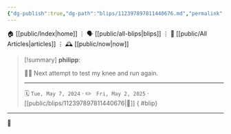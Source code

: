 ```yaml
---
{"dg-publish":true,"dg-path":"blips/112397897811440676.md","permalink":"/blips/112397897811440676/","title":"philipp on mastodon @ 2024-05-07"}
---
```



<div class="transclusion internal-embed is-loaded"><div class="markdown-embed">




🏠 [[public/Index\|home]]  ⋮ 🗣️ [[public/all-blips\|blips]] ⋮  📝 [[public/All Articles\|articles]]  ⋮ 🕰️ [[public/now\|now]]


</div></div>


> [!summary] **philipp**:
>
> 🏃‍♂️ Next attempt to test my knee and run again.
> - - -
>
> 🗓️ <code>Tue, May 7, 2024</code>  · ✏️ <code> Fri, May 2, 2025</code>  · [[public/blips/112397897811440676\|🔗]]
{ #blip}


- - -

 👾
